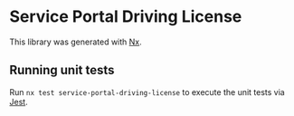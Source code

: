 # Service Portal Driving License

This library was generated with [Nx](https://nx.dev).

## Running unit tests

Run `nx test service-portal-driving-license` to execute the unit tests via [Jest](https://jestjs.io).
